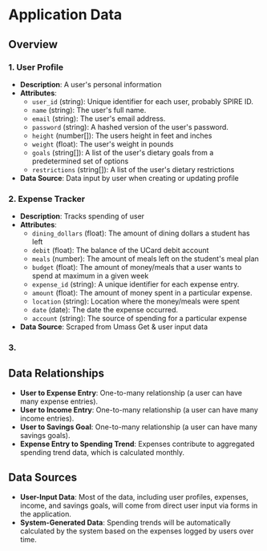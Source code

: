 # Application Data 

##  Overview

### 1. User Profile

- **Description**: A user's personal information
- **Attributes**:
  - `user_id` (string): Unique identifier for each user, probably SPIRE ID.
  - `name` (string): The user's full name.
  - `email` (string): The user's email address.
  - `password` (string): A hashed version of the user's password.
  - `height` (number[]): The users height in feet and inches
  - `weight` (float): The user's weight in pounds
  - `goals` (string[]): A list of the user's dietary goals from a predetermined set of options
  - `restrictions` (string[]): A list of the user's dietary restrictions
- **Data Source**: Data input by user when creating or updating profile

### 2. Expense Tracker

- **Description**: Tracks spending of user
- **Attributes**:
  - `dining_dollars` (float): The amount of dining dollars a student has left
  - `debit` (float): The balance of the UCard debit account
  - `meals` (number): The amount of meals left on the student's meal plan
  - `budget` (float): The amount of money/meals that a user wants to spend at maximum in a given week
  - `expense_id` (string): A unique identifier for each expense entry.
  - `amount` (float): The amount of money spent in a particular expense.
  - `location` (string): Location where the money/meals were spent
  - `date` (date): The date the expense occurred.
  - `account` (string): The source of spending for a particular expense
- **Data Source**: Scraped from Umass Get & user input data

### 3. 


## Data Relationships

- **User to Expense Entry**: One-to-many relationship (a user can have many expense entries).
- **User to Income Entry**: One-to-many relationship (a user can have many income entries).
- **User to Savings Goal**: One-to-many relationship (a user can have many savings goals).
- **Expense Entry to Spending Trend**: Expenses contribute to aggregated spending trend data, which is calculated monthly.

## Data Sources

- **User-Input Data**: Most of the data, including user profiles, expenses, income, and savings goals, will come from direct user input via forms in the application.
- **System-Generated Data**: Spending trends will be automatically 
  calculated by the system based on the expenses logged by users over 
  time.
